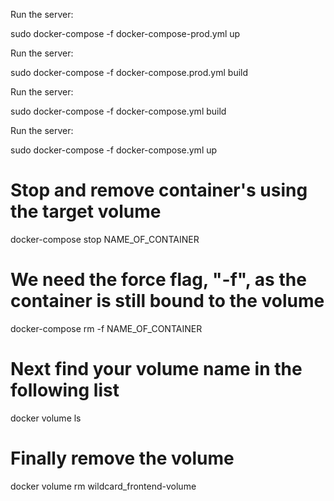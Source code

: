 Run the server:


sudo docker-compose -f docker-compose-prod.yml up

Run the server:

sudo docker-compose -f docker-compose.prod.yml build

Run the server:

sudo docker-compose -f docker-compose.yml build

Run the server:

sudo docker-compose -f docker-compose.yml up

# Stop and remove container's using the target volume
docker-compose stop NAME_OF_CONTAINER
# We need the force flag, "-f", as the container is still bound to the volume
docker-compose rm -f NAME_OF_CONTAINER
# Next find your volume name in the following list
docker volume ls
# Finally remove the volume
docker volume rm wildcard_frontend-volume